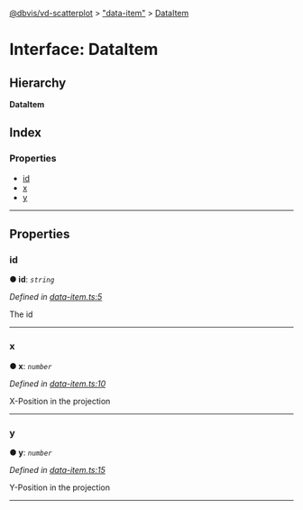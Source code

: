 [@dbvis/vd-scatterplot](../README.md) > ["data-item"](../modules/_data_item_.md) > [DataItem](../interfaces/_data_item_.dataitem.md)

# Interface: DataItem

## Hierarchy

**DataItem**

## Index

### Properties

* [id](_data_item_.dataitem.md#id)
* [x](_data_item_.dataitem.md#x)
* [y](_data_item_.dataitem.md#y)

---

## Properties

<a id="id"></a>

###  id

**● id**: *`string`*

*Defined in [data-item.ts:5](https://github.com/dbvis-ukon/vd-scatterplot/blob/5784617/src/scatterplot/data-item.ts#L5)*

The id

___
<a id="x"></a>

###  x

**● x**: *`number`*

*Defined in [data-item.ts:10](https://github.com/dbvis-ukon/vd-scatterplot/blob/5784617/src/scatterplot/data-item.ts#L10)*

X-Position in the projection

___
<a id="y"></a>

###  y

**● y**: *`number`*

*Defined in [data-item.ts:15](https://github.com/dbvis-ukon/vd-scatterplot/blob/5784617/src/scatterplot/data-item.ts#L15)*

Y-Position in the projection

___

